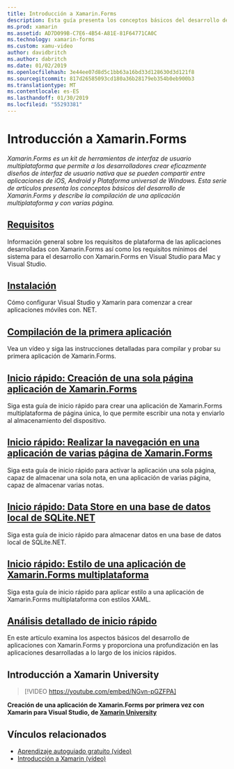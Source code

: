 ```yaml
---
title: Introducción a Xamarin.Forms
description: Esta guía presenta los conceptos básicos del desarrollo de Xamarin.Forms y describe la compilación de una aplicación multiplataforma y con varias página.
ms.prod: xamarin
ms.assetid: AD7D099B-C7E6-4B54-A81E-81F64771CA0C
ms.technology: xamarin-forms
ms.custom: xamu-video
author: davidbritch
ms.author: dabritch
ms.date: 01/02/2019
ms.openlocfilehash: 3e44ee07d8d5c1bb63a16bd33d128630d3d121f8
ms.sourcegitcommit: 817d26585093cd180a36b28179eb354b0eb900b3
ms.translationtype: MT
ms.contentlocale: es-ES
ms.lasthandoff: 01/30/2019
ms.locfileid: "55293381"
---
```

# <a name="get-started-with-xamarinforms"></a>Introducción a Xamarin.Forms

_Xamarin.Forms es un kit de herramientas de interfaz de usuario multiplataforma que permite a los desarrolladores crear eficazmente diseños de interfaz de usuario nativa que se pueden compartir entre aplicaciones de iOS, Android y Plataforma universal de Windows. Esta serie de artículos presenta los conceptos básicos del desarrollo de Xamarin.Forms y describe la compilación de una aplicación multiplataforma y con varias página._

## <a name="requirementsinstallationmd"></a>[Requisitos](installation.md)

Información general sobre los requisitos de plataforma de las aplicaciones desarrolladas con Xamarin.Forms así como los requisitos mínimos del sistema para el desarrollo con Xamarin.Forms en Visual Studio para Mac y Visual Studio.

## <a name="installationcross-platformget-startedinstallationindexmd"></a>[Instalación](~/cross-platform/get-started/installation/index.md)

Cómo configurar Visual Studio y Xamarin para comenzar a crear aplicaciones móviles con. NET.

## <a name="build-your-first-appfirst-appindexmd"></a>[Compilación de la primera aplicación](first-app/index.md)

Vea un vídeo y siga las instrucciones detalladas para compilar y probar su primera aplicación de Xamarin.Forms.

## <a name="quickstart-create-a-single-page-xamarinforms-applicationquickstartssingle-pagemd"></a>[Inicio rápido: Creación de una sola página aplicación de Xamarin.Forms](quickstarts/single-page.md)

Siga esta guía de inicio rápido para crear una aplicación de Xamarin.Forms multiplataforma de página única, lo que permite escribir una nota y enviarlo al almacenamiento del dispositivo.

## <a name="quickstart-perform-navigation-in-a-multi-page-xamarinforms-applicationquickstartsmulti-pagemd"></a>[Inicio rápido: Realizar la navegación en una aplicación de varias página de Xamarin.Forms](quickstarts/multi-page.md)

Siga esta guía de inicio rápido para activar la aplicación una sola página, capaz de almacenar una sola nota, en una aplicación de varias página, capaz de almacenar varias notas.

## <a name="quickstart-store-data-in-a-local-sqlitenet-databasequickstartsdatabasemd"></a>[Inicio rápido: Data Store en una base de datos local de SQLite.NET](quickstarts/database.md)

Siga esta guía de inicio rápido para almacenar datos en una base de datos local de SQLite.NET.

## <a name="quickstart-style-a-cross-platform-xamarinforms-applicationquickstartsstylingmd"></a>[Inicio rápido: Estilo de una aplicación de Xamarin.Forms multiplataforma](quickstarts/styling.md)

Siga esta guía de inicio rápido para aplicar estilo a una aplicación de Xamarin.Forms multiplataforma con estilos XAML.

## <a name="quickstart-deep-divequickstartsdeepdivemd"></a>[Análisis detallado de inicio rápido](quickstarts/deepdive.md)

En este artículo examina los aspectos básicos del desarrollo de aplicaciones con Xamarin.Forms y proporciona una profundización en las aplicaciones desarrolladas a lo largo de los inicios rápidos.

## <a name="get-started-with-xamarin-university"></a>Introducción a Xamarin University

> [!VIDEO https://youtube.com/embed/NGvn-pGZFPA]

**Creación de una aplicación de Xamarin.Forms por primera vez con Xamarin para Visual Studio, de [Xamarin University](https://university.xamarin.com)**

## <a name="related-links"></a>Vínculos relacionados

- [Aprendizaje autoguiado gratuito (vídeo)](https://university.xamarin.com/self-guided)
- [Introducción a Xamarin (vídeo)](https://developer.xamarin.com/videos/)
